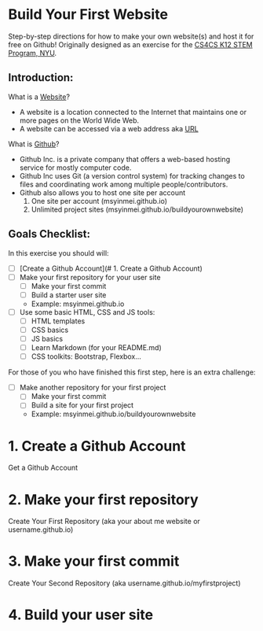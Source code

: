 # Build Your First Website

Step-by-step directions for how to make your own website(s) and host it for free on Github! Originally designed as an exercise for the [CS4CS K12 STEM Program, NYU](http://engineering.nyu.edu/k12stem/cs4cs/). 

## Introduction: 

What is a [Website](https://en.wikipedia.org/wiki/Website)? 

- A website is a location connected to the Internet that maintains one or more pages on the World Wide Web. 
- A website can be accessed via a web address aka [URL](https://en.wikipedia.org/wiki/URL)

What is [Github](https://en.wikipedia.org/wiki/GitHub)? 

- Github Inc. is a private company that offers a web-based hosting service for mostly computer code. 
- Github Inc uses Git (a version control system) for tracking changes to files and coordinating work among multiple people/contributors. 
- Github also allows you to host one site per account
  1) One site per account (msyinmei.github.io)
  2) Unlimited project sites (msyinmei.github.io/buildyourownwebsite)


## Goals Checklist:

In this exercise you should will:

- [ ] [Create a Github Account](# 1. Create a Github Account)
- [ ] Make your first repository for your user site
  - [ ] Make your first commit
  - [ ] Build a starter user site
  - Example: msyinmei.github.io
- [ ] Use some basic HTML, CSS and JS tools:
  - [ ] HTML templates
  - [ ] CSS basics
  - [ ] JS basics
  - [ ] Learn Markdown (for your README.md)
  - [ ] CSS toolkits: Bootstrap, Flexbox...

For those of you who have finished this first step, here is an extra challenge:

- [ ] Make another repository for your first project
  - [ ] Make your first commit
  - [ ] Build a site for your first project 
  - Example: msyinmei.github.io/buildyourownwebsite


# 1. Create a Github Account

Get a Github Account

# 2. Make your first repository

Create Your First Repository 
(aka your about me website or username.github.io)

# 3. Make your first commit

Create Your Second Repository
(aka username.github.io/myfirstproject)

# 4. Build your user site
